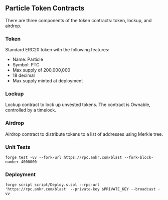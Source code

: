 ## Particle Token Contracts

There are three components of the token contracts: token, lockup, and airdrop.

### Token

Standard ERC20 token with the following features:

- Name: Particle
- Symbol: PTC
- Max supply of 200,000,000
- 18 decimal
- Max supply minted at deployment

### Lockup

Lockup contract to lock up unvested tokens. The contract is Ownable, controlled by a timelock.

### Airdrop

Airdrop contract to distribute tokens to a list of addresses using Merkle tree.

### Unit Tests

```
forge test -vv --fork-url https://rpc.ankr.com/blast --fork-block-number 4000000
```

### Deployment

```
forge script script/Deploy.s.sol --rpc-url 'https://rpc.ankr.com/blast' --private-key $PRIVATE_KEY --broadcast -vv
```